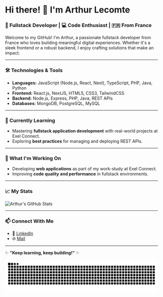 # Hi there! 👋 I'm Arthur Lecomte

### 🚀 Fullstack Developer | 💻 Code Enthusiast | 🇫🇷 From France

Welcome to my GitHub! I'm Arthur, a passionate fullstack developer from France who loves building meaningful digital experiences. Whether it's a sleek frontend or a robust backend, I enjoy crafting solutions that make an impact.

---

### 🛠️ Technologies & Tools
- **Languages:** JavaScript (Node.js, React, Next), TypeScript, PHP, Java, Python
- **Frontend:** React.js, NextJS, HTML5, CSS3, TailwindCSS
- **Backend:** Node.js, Express, PHP, Java, REST APIs
- **Databases:** MongoDB, PostgreSQL, MySQL

---

### 🌱 Currently Learning
- Mastering **fullstack application development** with real-world projects at Exel Connect.
- Exploring **best practices** for managing and deploying REST APIs.
---

### 🔭 What I'm Working On
- Developing  **web applications** as part of my work-study at Exel Connect.
- Improving **code quality and performance** in fullstack environments.

---

### 📈 My Stats

![Arthur's GitHub Stats](https://github-readme-stats.vercel.app/api?username=LovisCoding&show_icons=true&theme=radical)

---

### 📫 Connect With Me
- 💼 [LinkedIn](https://fr.linkedin.com/in/lecomte-arthur)
- 🌐 [Mail](mailto:arthurlecomtefr@gmail.com)

---

✨ **"Keep learning, keep building!"** ✨

<img src="https://raw.githubusercontent.com/LovisCoding/LovisCoding/output/snake.svg">